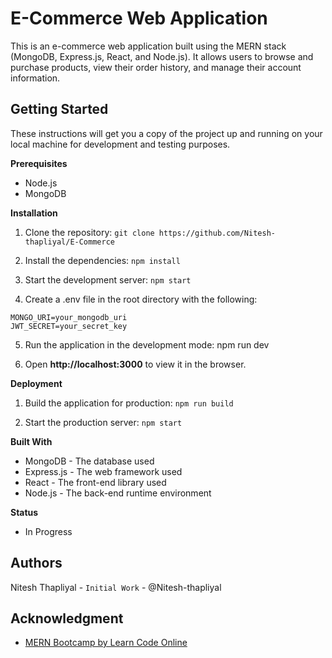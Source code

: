 # E-Commerce Web Application


This is an e-commerce web application built using the MERN stack (MongoDB, Express.js, React, and Node.js). It allows users to browse and purchase products, view their order history, and manage their account information.

## Getting Started
These instructions will get you a copy of the project up and running on your local machine for development and testing purposes.

**Prerequisites**
- Node.js
- MongoDB

**Installation**
1. Clone the repository: `git clone https://github.com/Nitesh-thapliyal/E-Commerce`

2. Install the dependencies: `npm install`

3. Start the development server: `npm start`

4. Create a .env file in the root directory with the following:

```
MONGO_URI=your_mongodb_uri
JWT_SECRET=your_secret_key
```
5. Run the application in the development mode: npm run dev

6. Open **http://localhost:3000** to view it in the browser.

**Deployment**

1. Build the application for production: `npm run build`

2. Start the production server: `npm start`

**Built With**
- MongoDB - The database used
- Express.js - The web framework used
- React - The front-end library used
- Node.js - The back-end runtime environment

**Status**
- In Progress


## Authors
Nitesh Thapliyal - `Initial Work` - @Nitesh-thapliyal

## Acknowledgment
- [MERN Bootcamp by Learn Code Online](https://web.learncodeonline.in)